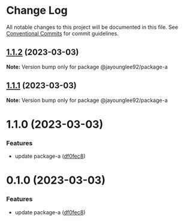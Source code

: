 # Change Log

All notable changes to this project will be documented in this file.
See [Conventional Commits](https://conventionalcommits.org) for commit guidelines.

## [1.1.2](https://github.com/jayounglee92/lerna-boilerplate/compare/v1.1.1...v1.1.2) (2023-03-03)

**Note:** Version bump only for package @jayounglee92/package-a





## [1.1.1](https://github.com/jayounglee92/lerna-boilerplate/compare/v1.1.0...v1.1.1) (2023-03-03)

**Note:** Version bump only for package @jayounglee92/package-a





# 1.1.0 (2023-03-03)


### Features

* update package-a ([df0fec8](https://github.com/jayounglee92/lerna-boilerplate/commit/df0fec888ea227ded24ead3b7861785d166d532d))





# 0.1.0 (2023-03-03)


### Features

* update package-a ([df0fec8](https://github.com-home/jayounglee92/lerna-boilerplate/commit/df0fec888ea227ded24ead3b7861785d166d532d))
